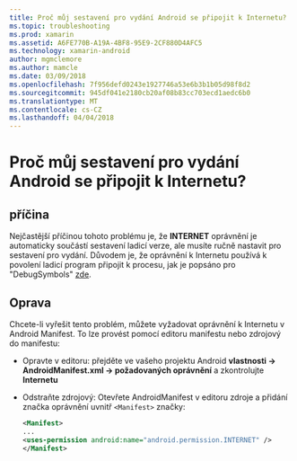 ```yaml
---
title: Proč můj sestavení pro vydání Android se připojit k Internetu?
ms.topic: troubleshooting
ms.prod: xamarin
ms.assetid: A6FE770B-A19A-4BF8-95E9-2CF880D4AFC5
ms.technology: xamarin-android
author: mgmclemore
ms.author: mamcle
ms.date: 03/09/2018
ms.openlocfilehash: 7f956defd0243e1927746a53e6b3b1b05d98f8d2
ms.sourcegitcommit: 945df041e2180cb20af08b83cc703ecd1aedc6b0
ms.translationtype: MT
ms.contentlocale: cs-CZ
ms.lasthandoff: 04/04/2018
---
```

# <a name="why-cant-my-android-release-build-connect-to-the-internet"></a>Proč můj sestavení pro vydání Android se připojit k Internetu?

## <a name="cause"></a>příčina

Nejčastější příčinou tohoto problému je, že **INTERNET** oprávnění je automaticky součástí sestavení ladicí verze, ale musíte ručně nastavit pro sestavení pro vydání. Důvodem je, že oprávnění k Internetu používá k povolení ladicí program připojit k procesu, jak je popsáno pro "DebugSymbols" [zde](~/android/deploy-test/building-apps/build-process.md).


## <a name="fix"></a>Oprava

Chcete-li vyřešit tento problém, můžete vyžadovat oprávnění k Internetu v Android Manifest. To lze provést pomocí editoru manifestu nebo zdrojový do manifestu:

-   Opravte v editoru: přejděte ve vašeho projektu Android **vlastnosti -> AndroidManifest.xml -> požadovaných oprávnění** a zkontrolujte **Internetu**

-   Odstraňte zdrojový: Otevřete AndroidManifest v editoru zdroje a přidání značka oprávnění uvnitř `<Manifest>` značky:

    ```xml
    <Manifest>
    ...
    <uses-permission android:name="android.permission.INTERNET" />
    </Manifest>
    ```
